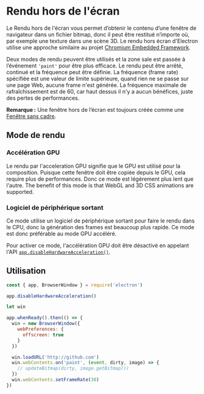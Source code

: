 # Rendu hors de l'écran

Le Rendu hors de l'écran vous permet d’obtenir le contenu d’une fenêtre de navigateur dans un fichier bitmap, donc il peut être restitué n’importe où, par exemple une texture dans une scène 3D. Le rendu hors écran d'Electron utilise une approche similaire au projet [Chromium Embedded Framework](https://bitbucket.org/chromiumembedded/cef).

Deux modes de rendu peuvent être utilisés et la zone sale est passée à l’événement `'paint'` pour être plus efficace. Le rendu peut être arrêté, continué et la fréquence peut être définie. La fréquence (frame rate) spécifiée est une valeur de limite supérieure, quand rien ne se passe sur une page Web, aucune frame n'est générée. La fréquence maximale de rafraîchissement est de 60, car haut dessus il n'y a aucun bénéfices, juste des pertes de performances.

**Remarque :** Une fenêtre hors de l’écran est toujours créée comme une [Fenêtre sans cadre](../api/frameless-window.md).

## Mode de rendu

### Accélération GPU

Le rendu par l'acceleration GPU signifie que le GPU est utilisé pour la composition. Puisque cette fenêtre doit être copiée depuis le GPU, cela require plus de performances. Donc ce mode est légèrement plus lent que l'autre. The benefit of this mode is that WebGL and 3D CSS animations are supported.

### Logiciel de périphérique sortant

Ce mode utilise un logiciel de périphérique sortant pour faire le rendu dans le CPU, donc la génération des frames est beaucoup plus rapide. Ce mode est donc préférable au mode GPU accéléré.

Pour activer ce mode, l'accélération GPU doit être désactivé en appelant l'API [`app.disableHardwareAcceleration()`](../api/app.md#appdisablehardwareacceleration).

## Utilisation

``` javascript
const { app, BrowserWindow } = require('electron')

app.disableHardwareAcceleration()

let win

app.whenReady().then(() => {
  win = new BrowserWindow({
    webPreferences: {
      offscreen: true
    }
  })

  win.loadURL('http://github.com')
  win.webContents.on('paint', (event, dirty, image) => {
    // updateBitmap(dirty, image.getBitmap())
  })
  win.webContents.setFrameRate(30)
})
```
